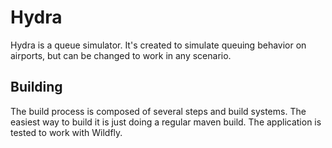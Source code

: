 # Hydra

Hydra is a queue simulator. It's created to simulate queuing behavior on airports, but can be changed to work in any scenario.

## Building

The build process is composed of several steps and build systems.
The easiest way to build it is just doing a regular maven build.
The application is tested to work with Wildfly.